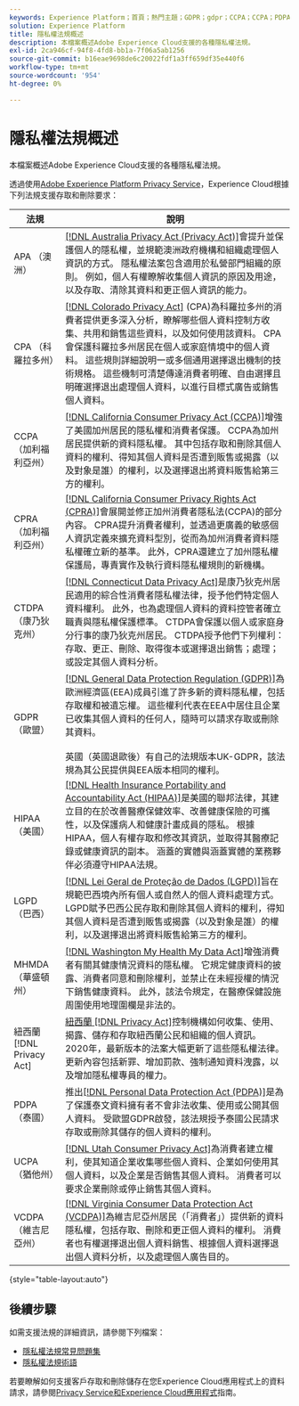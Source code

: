 ```yaml
---
keywords: Experience Platform；首頁；熱門主題；GDPR；gdpr；CCPA；CCPA；PDPA；PDPA；LGPD；lgpd；概覽；概觀；法規；法規；法規；法規；法規；隱私；隱私權；
solution: Experience Platform
title: 隱私權法規概述
description: 本檔案概述Adobe Experience Cloud支援的各種隱私權法規。
exl-id: 2ca946cf-94f8-4fd8-bb1a-7f06a5ab1256
source-git-commit: b16eae9698de6c20022fdf1a3ff659df35e440f6
workflow-type: tm+mt
source-wordcount: '954'
ht-degree: 0%

---
```


# 隱私權法規概述

本檔案概述Adobe Experience Cloud支援的各種隱私權法規。

透過使用[Adobe Experience Platform Privacy Service](../home.md)，Experience Cloud根據下列法規支援存取和刪除要求：

| 法規 | 說明 |
| --- | --- |
| APA （澳洲） | [[!DNL Australia Privacy Act (Privacy Act)]](https://www.oaic.gov.au/privacy/the-privacy-act)會提升並保護個人的隱私權，並規範澳洲政府機構和組織處理個人資訊的方式。 隱私權法案包含適用於私營部門組織的原則。 例如，個人有權瞭解收集個人資訊的原因及用途，以及存取、清除其資料和更正個人資訊的能力。 |
| CPA （科羅拉多州） | [[!DNL Colorado Privacy Act]](https://coag.gov/resources/colorado-privacy-act/) (CPA)為科羅拉多州的消費者提供更多深入分析，瞭解哪些個人資料控制方收集、共用和銷售這些資料，以及如何使用該資料。 CPA會保護科羅拉多州居民在個人或家庭情境中的個人資料。 這些規則詳細說明一或多個通用選擇退出機制的技術規格。 這些機制可清楚傳達消費者明確、自由選擇且明確選擇退出處理個人資料，以進行目標式廣告或銷售個人資料。 |
| CCPA （加利福利亞州） | [[!DNL California Consumer Privacy Act (CCPA)]](https://oag.ca.gov/privacy/ccpa)增強了美國加州居民的隱私權和消費者保護。 CCPA為加州居民提供新的資料隱私權。 其中包括存取和刪除其個人資料的權利、得知其個人資料是否遭到販售或揭露（以及對象是誰）的權利，以及選擇退出將資料販售給第三方的權利。 |
| CPRA （加利福利亞州） | [[!DNL California Consumer Privacy Rights Act (CPRA)]](https://cppa.ca.gov/regulations/consumer_privacy_act.html)會展開並修正加州消費者隱私法(CCPA)的部分內容。 CPRA提升消費者權利，並透過更廣義的敏感個人資訊定義來擴充資料型別，從而為加州消費者資料隱私權確立新的基準。 此外，CPRA還建立了加州隱私權保護局，專責實作及執行資料隱私權規則的新機構。 |
| CTDPA （康乃狄克州） | [[!DNL Connecticut Data Privacy Act]](https://portal.ct.gov/AG/Sections/Privacy/The-Connecticut-Data-Privacy-Act)是康乃狄克州居民適用的綜合性消費者隱私權法律，授予他們特定個人資料權利。 此外，也為處理個人資料的資料控管者確立職責與隱私權保護標準。 CTDPA會保護以個人或家庭身分行事的康乃狄克州居民。 CTDPA授予他們下列權利：存取、更正、刪除、取得復本或選擇退出銷售；處理；或設定其個人資料分析。 |
| GDPR （歐盟） | [[!DNL General Data Protection Regulation (GDPR)]](https://gdpr-info.eu)為歐洲經濟區(EEA)成員引進了許多新的資料隱私權，包括存取權和被遺忘權。 這些權利代表在EEA中居住且企業已收集其個人資料的任何人，隨時可以請求存取或刪除其資料。<br><br>英國（英國退歐後）有自己的法規版本UK-GDPR，該法規為其公民提供與EEA版本相同的權利。 |
| HIPAA （美國） | [[!DNL Health Insurance Portability and Accountability Act (HIPAA)]](https://www.hhs.gov/hipaa/index.html)是美國的聯邦法律，其建立目的在於改善醫療保健效率、改善健康保險的可攜性，以及保護病人和健康計畫成員的隱私。 根據HIPAA，個人有權存取和修改其資訊，並取得其醫療記錄或健康資訊的副本。 涵蓋的實體與涵蓋實體的業務夥伴必須遵守HIPAA法規。 |
| LGPD （巴西） | [[!DNL Lei Geral de Proteção de Dados (LGPD)]](https://gdpr.eu/gdpr-vs-lgpd/)旨在規範巴西境內所有個人或自然人的個人資料處理方式。 LGPD賦予巴西公民存取和刪除其個人資料的權利，得知其個人資料是否遭到販售或揭露（以及對象是誰）的權利，以及選擇退出將資料販售給第三方的權利。 |
| MHMDA （華盛頓州） | [[!DNL Washington My Health My Data Act]](https://app.leg.wa.gov/RCW/default.aspx?cite=19.373&amp;full=true)增強消費者有關其健康情況資料的隱私權。 它規定健康資料的披露、消費者同意和刪除權利，並禁止在未經授權的情況下銷售健康資料。 此外，該法令規定，在醫療保健設施周圍使用地理圍欄是非法的。 |
| 紐西蘭[!DNL Privacy Act] | [紐西蘭 [!DNL Privacy Act]](https://www.privacy.org.nz/privacy-act-2020/privacy-principles/)控制機構如何收集、使用、揭露、儲存和存取紐西蘭公民和組織的個人資訊。 2020年，最新版本的法案大幅更新了這些隱私權法律。 更新內容包括新罪、增加罰款、強制通知資料洩露，以及增加隱私權專員的權力。 |
| PDPA （泰國） | 推出[[!DNL Personal Data Protection Act (PDPA)]](https://www.pdpc.gov.sg/Overview-of-PDPA/The-Legislation/Personal-Data-Protection-Act)是為了保護泰文資料擁有者不會非法收集、使用或公開其個人資料。 受歐盟GDPR啟發，該法規授予泰國公民請求存取或刪除其儲存的個人資料的權利。 |
| UCPA （猶他州） | [[!DNL Utah Consumer Privacy Act]](https://le.utah.gov/~2022/bills/static/SB0227.html)為消費者建立權利，使其知道企業收集哪些個人資料、企業如何使用其個人資料，以及企業是否銷售其個人資料。 消費者可以要求企業刪除或停止銷售其個人資料。 |
| VCDPA （維吉尼亞州） | [[!DNL Virginia Consumer Data Protection Act (VCDPA)]](https://lis.virginia.gov/cgi-bin/legp604.exe?212+sum+HB2307)為維吉尼亞州居民（「消費者」）提供新的資料隱私權，包括存取、刪除和更正個人資料的權利。 消費者也有權選擇退出個人資料銷售、根據個人資料選擇退出個人資料分析，以及處理個人廣告目的。 |

{style="table-layout:auto"}

<!-- Not yet released:
 | PDPD (Vietnam) | The [[!DNL Personal Data Protection Decree (PDPD)]]() .... | 
 -->

## 後續步驟

如需支援法規的詳細資訊，請參閱下列檔案：

* [隱私權法規常見問題集](./faq.md)
* [隱私權法規術語](./terminology.md)

若要瞭解如何支援客戶存取和刪除儲存在您Experience Cloud應用程式上的資料請求，請參閱[Privacy Service和Experience Cloud應用程式](../experience-cloud-apps.md)指南。
